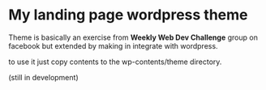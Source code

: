 # My landing page wordpress theme

Theme is basically an exercise from **Weekly Web Dev Challenge** group on 
facebook but extended by making in integrate with wordpress.

to use it just copy contents to the wp-contents/theme directory.

(still in development)
